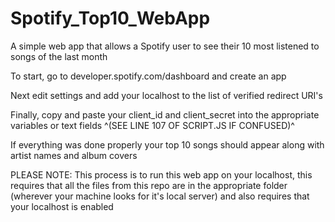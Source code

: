 # Spotify_Top10_WebApp
A simple web app that allows a Spotify user to see their 10 most listened to songs of the last month

To start, go to developer.spotify.com/dashboard and create an app

Next edit settings and add your localhost to the list of verified redirect URI's

Finally, copy and paste your client_id and client_secret into the appropriate variables or text fields
^(SEE LINE 107 OF SCRIPT.JS IF CONFUSED)^

If everything was done properly your top 10 songs should appear along with artist names and album covers

PLEASE NOTE:  This process is to run this web app on your localhost, this requires that all the files from this repo
              are in the appropriate folder (wherever your machine looks for it's local server) and also requires that
              your localhost is enabled
